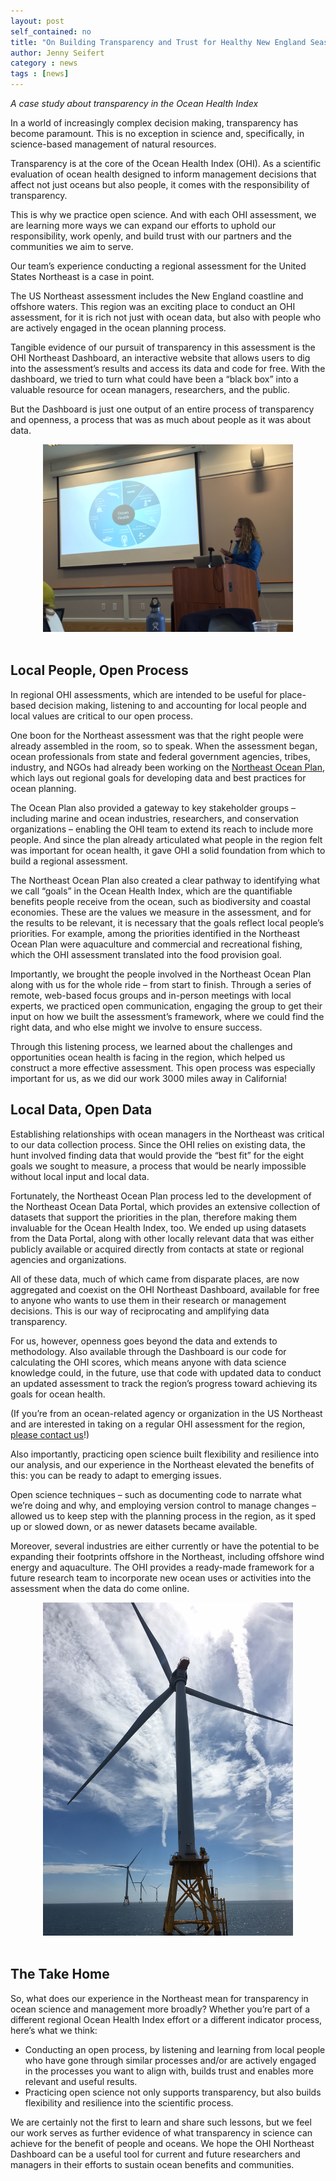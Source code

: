 ```yaml
---
layout: post
self_contained: no
title: "On Building Transparency and Trust for Healthy New England Seas"
author: Jenny Seifert
category : news 
tags : [news]
---
```



*A case study about transparency in the Ocean Health Index*

In a world of increasingly complex decision making, transparency has become paramount. This is no exception in science and, specifically, in science-based management of natural resources.

Transparency is at the core of the Ocean Health Index (OHI). As a scientific evaluation of ocean health designed to inform management decisions that affect not just oceans but also people, it comes with the responsibility of transparency. 

This is why we practice open science. And with each OHI assessment, we are learning more ways we can expand our efforts to uphold our responsibility, work openly, and build trust with our partners and the communities we aim to serve.  

Our team’s experience conducting a regional assessment for the United States Northeast is a case in point. 

The US Northeast assessment includes the New England coastline and offshore waters. This region was an exciting place to conduct an OHI assessment, for it is rich not just with ocean data, but also with people who are actively engaged in the ocean planning process.

Tangible evidence of our pursuit of transparency in this assessment is the OHI Northeast Dashboard, an interactive website that allows users to dig into the assessment’s results and access its data and code for free. With the dashboard, we tried to turn what could have been a “black box” into a valuable resource for ocean managers, researchers, and the public. 

But the Dashboard is just one output of an entire process of transparency and openness, a process that was as much about people as it was about data.

<center>
    <img src="../assets/blog_images/northeast-afflerbach-present.JPG" width="400px">
</center>

<br>

## Local People, Open Process 

In regional OHI assessments, which are intended to be useful for place-based decision making, listening to and accounting for local people and local values are critical to our open process.

One boon for the Northeast assessment was that the right people were already assembled in the room, so to speak. When the assessment began, ocean professionals from state and federal government agencies, tribes, industry, and NGOs had already been working on the [Northeast Ocean Plan](https://neoceanplanning.org/plan/), which lays out regional goals for developing data and best practices for ocean planning.  

The Ocean Plan also provided a gateway to key stakeholder groups – including marine and ocean industries, researchers, and conservation organizations – enabling the OHI team to extend its reach to include more people. And since the plan already articulated what people in the region felt was important for ocean health, it gave OHI a solid foundation from which to build a regional assessment.

The Northeast Ocean Plan also created a clear pathway to identifying what we call “goals” in the Ocean Health Index, which are the quantifiable benefits people receive from the ocean, such as biodiversity and coastal economies. These are the values we measure in the assessment, and for the results to be relevant, it is necessary that the goals reflect local people’s priorities. For example, among the priorities identified in the Northeast Ocean Plan were aquaculture and commercial and recreational fishing, which the OHI assessment translated into the food provision goal. 

Importantly, we brought the people involved in the Northeast Ocean Plan along with us for the whole ride – from start to finish. Through a series of remote, web-based focus groups and in-person meetings with local experts, we practiced open communication, engaging the group to get their input on how we built the assessment’s framework, where we could find the right data, and who else might we involve to ensure success. 

Through this listening process, we learned about the challenges and opportunities ocean health is facing in the region, which helped us construct a more effective assessment. This open process was especially important for us, as we did our work 3000 miles away in California!

## Local Data, Open Data

Establishing relationships with ocean managers in the Northeast was critical to our data collection process. Since the OHI relies on existing data, the hunt involved finding data that would provide the “best fit” for the eight goals we sought to measure, a process that would be nearly impossible without local input and local data. 

Fortunately, the Northeast Ocean Plan process led to the development of the Northeast Ocean Data Portal, which provides an extensive collection of datasets that support the priorities in the plan, therefore making them invaluable for the Ocean Health Index, too. We ended up using datasets from the Data Portal, along with other locally relevant data that was either publicly available or acquired directly from contacts at state or regional agencies and organizations.

All of these data, much of which came from disparate places, are now aggregated and coexist on the OHI Northeast Dashboard, available for free to anyone who wants to use them in their research or management decisions. This is our way of reciprocating and amplifying data transparency. 

For us, however, openness goes beyond the data and extends to methodology. Also available through the Dashboard is our code for calculating the OHI scores, which means anyone with data science knowledge could, in the future, use that code with updated data to conduct an updated assessment to track the region’s progress toward achieving its goals for ocean health. 

(If you’re from an ocean-related agency or organization in the US Northeast and are interested in taking on a regular OHI assessment for the region, [please contact us](mailto:info@ohi-science.org)!) 

Also importantly, practicing open science built flexibility and resilience into our analysis, and our experience in the Northeast elevated the benefits of this: you can be ready to adapt to emerging issues. 

Open science techniques – such as documenting code to narrate what we’re doing and why, and employing version control to manage changes – allowed us to keep step with the planning process in the region, as it sped up or slowed down, or as newer datasets became available. 

Moreover, several industries are either currently or have the potential to be expanding their footprints offshore in the Northeast, including offshore wind energy and aquaculture. The OHI provides a ready-made framework for a future research team to incorporate new ocean uses or activities into the assessment when the data do come online.  

<center>
    <img src="../assets/blog_images/northeast-wind-turbines.JPG" width="400px">
</center>

<br>

## The Take Home

So, what does our experience in the Northeast mean for transparency in ocean science and management more broadly? Whether you’re part of a different regional Ocean Health Index effort or a different indicator process, here’s what we think:

- Conducting an open process, by listening and learning from local people who have gone through similar processes and/or are actively engaged in the processes you want to align with, builds trust and enables more relevant and useful results.
- Practicing open science not only supports transparency, but also builds flexibility and resilience into the scientific process.

We are certainly not the first to learn and share such lessons, but we feel our work serves as further evidence of what transparency in science can achieve for the benefit of people and oceans. We hope the OHI Northeast Dashboard can be a useful tool for current and future researchers and managers in their efforts to sustain ocean benefits and communities.

